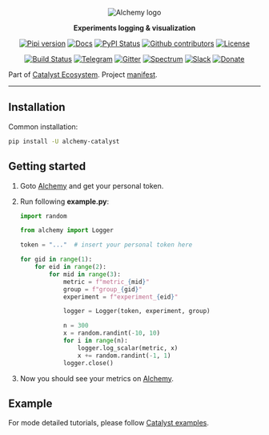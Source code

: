 <div align="center">

![Alchemy logo](https://raw.githubusercontent.com/catalyst-team/catalyst-pics/master/pics/alchemy_logo.png)

**Experiments logging & visualization**

[![Pipi version](https://img.shields.io/pypi/v/alchemy-catalyst.svg)](https://pypi.org/project/alchemy-catalyst/)
[![Docs](https://img.shields.io/badge/dynamic/json.svg?label=docs&url=https%3A%2F%2Fpypi.org%2Fpypi%2Falchemy-catalyst%2Fjson&query=%24.info.version&colorB=brightgreen&prefix=v)](https://catalyst-team.github.io/alchemy-catalyst/index.html)
[![PyPI Status](https://pepy.tech/badge/alchemy-catalyst)](https://pepy.tech/project/alchemy-catalyst)
[![Github contributors](https://img.shields.io/github/contributors/catalyst-team/alchemy.svg?logo=github&logoColor=white)](https://github.com/catalyst-team/alchemy/graphs/contributors)
[![License](https://img.shields.io/github/license/catalyst-team/catalyst.svg)](LICENSE)

[![Build Status](https://travis-ci.com/catalyst-team/alchemy.svg?branch=master)](https://travis-ci.com/catalyst-team/alchemy)
[![Telegram](https://img.shields.io/badge/news-on%20telegram-blue)](https://t.me/catalyst_team)
[![Gitter](https://badges.gitter.im/catalyst-team/community.svg)](https://gitter.im/catalyst-team/community?utm_source=badge&utm_medium=badge&utm_campaign=pr-badge)
[![Spectrum](https://img.shields.io/badge/chat-on%20spectrum-blueviolet)](https://spectrum.chat/catalyst)
[![Slack](https://img.shields.io/badge/ODS-slack-red)](https://opendatascience.slack.com/messages/CGK4KQBHD)
[![Donate](https://raw.githubusercontent.com/catalyst-team/catalyst-pics/master/third_party_pics/patreon.png)](https://www.patreon.com/catalyst_team)

</div>

Part of [Catalyst Ecosystem](https://docs.google.com/presentation/d/1D-yhVOg6OXzjo9K_-IS5vSHLPIUxp1PEkFGnpRcNCNU/edit?usp=sharing). Project [manifest](https://github.com/catalyst-team/catalyst/blob/master/MANIFEST.md).

---

## Installation

Common installation:
```bash
pip install -U alchemy-catalyst
```

## Getting started

1. Goto [Alchemy](https://alchemy.host/) and get your personal token.

2. Run following **example.py**:
    ```python
    import random

    from alchemy import Logger

    token = "..."  # insert your personal token here

    for gid in range(1):
        for eid in range(2):
            for mid in range(3):
                metric = f"metric_{mid}"
                group = f"group_{gid}"
                experiment = f"experiment_{eid}"

                logger = Logger(token, experiment, group)

                n = 300
                x = random.randint(-10, 10)
                for i in range(n):
                    logger.log_scalar(metric, x)
                    x += random.randint(-1, 1)
                logger.close()
    ```
3. Now you should see your metrics on [Alchemy](https://alchemy.host/).

## Example

For mode detailed tutorials, please follow [Catalyst examples](https://github.com/catalyst-team/catalyst/tree/master/examples#tutorials).
